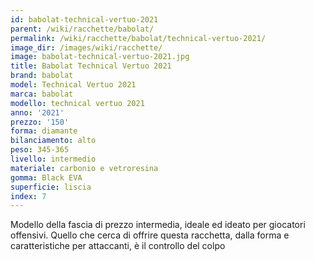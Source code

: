 ```yaml
---
id: babolat-technical-vertuo-2021
parent: /wiki/racchette/babolat/
permalink: /wiki/racchette/babolat/technical-vertuo-2021/
image_dir: /images/wiki/racchette/
image: babolat-technical-vertuo-2021.jpg
title: Babolat Technical Vertuo 2021
brand: babolat
model: Technical Vertuo 2021
marca: babolat
modello: technical vertuo 2021
anno: '2021'
prezzo: '150'
forma: diamante
bilanciamento: alto
peso: 345-365
livello: intermedio
materiale: carbonio e vetroresina
gomma: Black EVA
superficie: liscia
index: 7
---
```

Modello della fascia di prezzo intermedia, ideale ed ideato per giocatori offensivi. Quello che cerca di offrire questa racchetta, dalla forma e caratteristiche per attaccanti, è il controllo del colpo